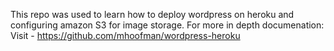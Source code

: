 
This repo was used to learn how to deploy wordpress on heroku and configuring amazon S3 for image storage. For more in depth documenation: Visit - https://github.com/mhoofman/wordpress-heroku